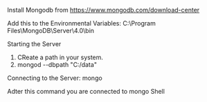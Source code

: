 Install Mongodb from https://www.mongodb.com/download-center


Add this to the Environmental Variables:
C:\Program Files\MongoDB\Server\4.0\bin


Starting the Server
1) CReate a path in your system.
2) mongod --dbpath "C:/data"


Connecting to the Server:
mongo

Adter this command you are connected to mongo Shell


